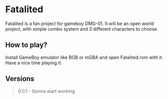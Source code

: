 # Fatalited

Fatalited is a fan project for gameboy DMG-01. It will be an open world project, with simple combo system and 3 different characters to choose.

## How to play?

Install GameBoy emulator like BGB or mGBA and open Fatalited.rom with it.  
Have a nice time playing it.

## Versions

> 0.0.1 - Gonna start working